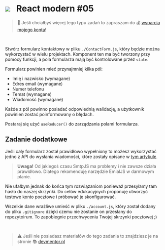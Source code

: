 # [![](../assets/img/logo-readme2.jpg)](https://devmentor.pl) &nbsp; React modern #05

> :loudspeaker: Jeśli chciałbyś więcej tego typu zadań to zapraszam do :moneybag: [wsparcia mojego konta](https://github.com/sponsors/devmentor-pl)!

&nbsp;

Stwórz formularz kontaktowy w pliku `./ContactForm.js`, który będzie można wykorzystać w wielu projektach. Komponent ten ma być tworzony przy pomocy funkcji, a pola formularza mają być kontrolowane przez `state`.

Formularz powinien mieć przynajmniej kilka pól:

- Imię i nazwisko (wymagane)
- Edres email (wymagane)
- Numer telefonu
- Temat (wymagane)
- Wiadomość (wymagane)

Każde z pól powinno posiadać odpowiednią walidację, a użytkownik powinien zostać poinformowany o błędach.

Postaraj się użyć `useReducer()` do zarządzania polami formularza.

## Zadanie dodatkowe

Jeśli cały formularz został prawidłowo wypełniony to możesz wykorzystać jedno z API do wysłania wiadomości, które zostały opisane w [tym artykule](https://blog.mailtrap.io/javascript-send-email/).
> **Uwaga!** Od jakiegoś czasu SmtpJS ma problemy i nie zawsze działa prawidłowo. Dlatego rekomenduję narzędzie EmialJS w darmowym planie.

Nie ufałbym jednak do końca tym rozwiązaniom ponieważ przesyłamy tam hasło do naszej skrzynki. Do celów edukacyjnych proponuję utworzyć testowe konto pocztowe i próbować je skonfigurować.

Wszelkie dane wrażliwe umieść w pliku `./account.js`, który został dodany do pliku `.gitignore` dzięki czemu nie zostanie on przesłany do repozytoirum. To zapobiegnie przechwyceniu Twojej skrzynki pocztowej ;)

&nbsp;

> :warning: Jeśli nie posiadasz materiałów do tego zadania to znajdziesz je na stronie :books: [devmentor.pl](https://devmentor.pl)
